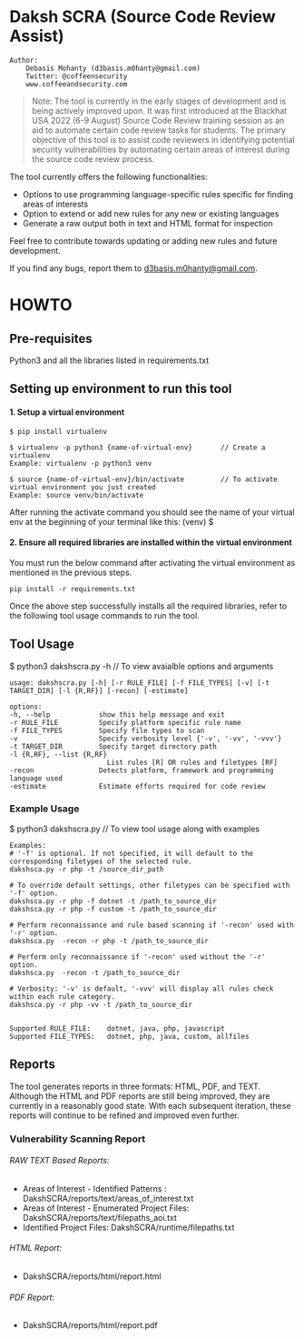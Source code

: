 # Daksh SCRA (Source Code Review Assist)

```
Author: 	
	Debasis Mohanty (d3basis.m0hanty@gmail.com)
	Twitter: @coffeensecurity
	www.coffeeandsecurity.com
```


> Note: The tool is currently in the early stages of development and is being actively improved upon. It was first introduced at the Blackhat USA 2022 (6-9 August) Source Code Review training session as an aid to automate certain code review tasks for students. The primary objective of this tool is to assist code reviewers in identifying potential security vulnerabilities by automating certain areas of interest during the source code review process. 

The tool currently offers the following functionalities: 
* Options to use programming language-specific rules specific for finding areas of interests
* Option to extend or add new rules for any new or existing languages
* Generate a raw output both in text and HTML format for inspection

Feel free to contribute towards updating or adding new rules and future development.

If you find any bugs, report them to d3basis.m0hanty@gmail.com.



# HOWTO

## Pre-requisites
Python3 and all the libraries listed in requirements.txt

## Setting up environment to run this tool

#### 1. Setup a virtual environment
	$ pip install virtualenv

	$ virtualenv -p python3 {name-of-virtual-env}  		// Create a virtualenv
	Example: virtualenv -p python3 venv

	$ source {name-of-virtual-env}/bin/activate 		// To activate virtual environment you just created
	Example: source venv/bin/activate

After running the activate command you should see the name of your virtual env at the beginning of your terminal like this:
	(venv) $ 

#### 2. Ensure all required libraries are installed within the virtual environment
You must run the below command after activating the virtual environment as mentioned in the previous steps.

	pip install -r requirements.txt

Once the above step successfully installs all the required libraries, refer to the following tool usage commands to run the tool.

## Tool Usage

$ python3 dakshscra.py -h		// To view avaialble options and arguments

	usage: dakshscra.py [-h] [-r RULE_FILE] [-f FILE_TYPES] [-v] [-t TARGET_DIR] [-l {R,RF}] [-recon] [-estimate]

	options:
	-h, --help            show this help message and exit
	-r RULE_FILE          Specify platform specific rule name
	-f FILE_TYPES         Specify file types to scan
	-v                    Specify verbosity level {'-v', '-vv', '-vvv'}
	-t TARGET_DIR         Specify target directory path
	-l {R,RF}, --list {R,RF}
							List rules [R] OR rules and filetypes [RF]
	-recon                Detects platform, framework and programming language used
	-estimate             Estimate efforts required for code review

### Example Usage
$ python3 dakshscra.py		// To view tool usage along with examples

	Examples:
	# '-f' is optional. If not specified, it will default to the corresponding filetypes of the selected rule.
	dakshsca.py -r php -t /source_dir_path

	# To override default settings, other filetypes can be specified with '-f' option.
	dakshsca.py -r php -f dotnet -t /path_to_source_dir
	dakshsca.py -r php -f custom -t /path_to_source_dir

	# Perform reconnaissance and rule based scanning if '-recon' used with '-r' option.
	dakshsca.py  -recon -r php -t /path_to_source_dir

	# Perform only reconnaissance if '-recon' used without the '-r' option.
	dakshsca.py  -recon -t /path_to_source_dir

	# Verbosity: '-v' is default, '-vvv' will display all rules check within each rule category.
	dakshsca.py -r php -vv -t /path_to_source_dir


	Supported RULE_FILE: 	dotnet, java, php, javascript
	Supported FILE_TYPES:	dotnet, php, java, custom, allfiles


## Reports
The tool generates reports in three formats: HTML, PDF, and TEXT. Although the HTML and PDF reports are still being improved, they are currently in a reasonably good state. With each subsequent iteration, these reports will continue to be refined and improved even further.

### Vulnerability Scanning Report
###### RAW TEXT Based Reports: 	
* Areas of Interest - Identified Patterns : 	DakshSCRA/reports/text/areas_of_interest.txt
* Areas of Interest - Enumerated Project Files: DakshSCRA/reports/text/filepaths_aoi.txt
* Identified Project Files:	DakshSCRA/runtime/filepaths.txt	
###### HTML Report:
* DakshSCRA/reports/html/report.html	
###### PDF Report:
* DakshSCRA/reports/html/report.pdf
